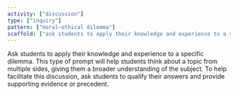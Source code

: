 ```yaml
---
activity: ["discussion"]
type: ["inquiry"]
pattern: ["moral—ethical dilemma"]
scaffold: ["ask students to apply their knowledge and experience to a specific dilemma. This type of prompt will help students think about a topic from multiple sides, giving them a broader understanding of the subject. To help facilitate this discussion,  ask students to qualify their answers and provide supporting evidence or precedent."]
---
```


Ask students to apply their knowledge and experience to a specific dilemma. This type of prompt will help students think about a topic from multiple sides, giving them a broader understanding of the subject. To help facilitate this discussion,  ask students to qualify their answers and provide supporting evidence or precedent.
